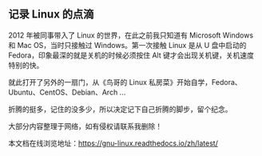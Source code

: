 ## 记录 Linux 的点滴

2012 年被同事带入了 Linux 的世界，在此之前我只知道有 Microsoft Windows 和 Mac OS，当时只接触过 Windows。第一次接触 Linux 是从 U 盘中启动的 Fedora，印象最深的就是关机的时候必须按住 Alt 键才会出现关机键，关机速度特别的快。

就此打开了另外的一扇门，从《鸟哥的 Linux 私房菜》开始自学，Fedora、Ubuntu、CentOS、Debian、Arch ...

折腾的挺多，记住的没多少，所以决定记下自己折腾的脚步，留个纪念。

大部分内容整理于网络，如有侵权请联系我删除！

本文档在线浏览地址：https://gnu-linux.readthedocs.io/zh/latest/
